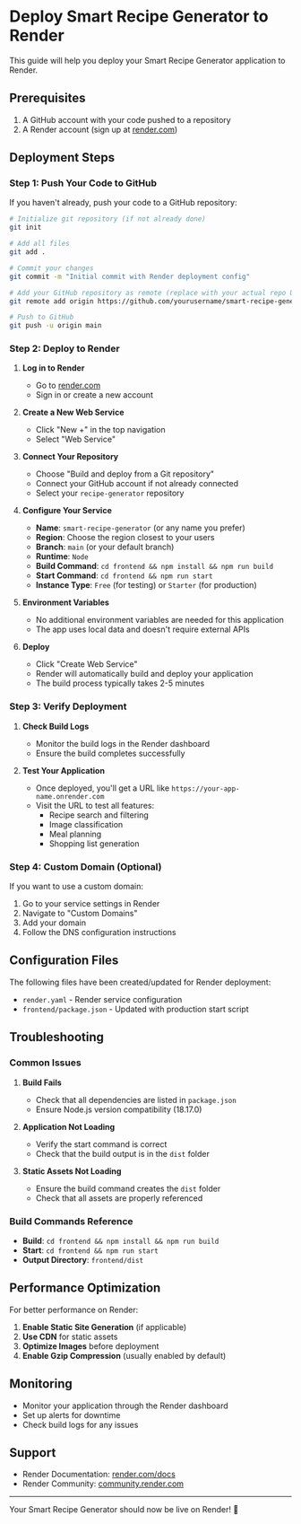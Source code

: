 # Deploy Smart Recipe Generator to Render

This guide will help you deploy your Smart Recipe Generator application to Render.

## Prerequisites

1. A GitHub account with your code pushed to a repository
2. A Render account (sign up at [render.com](https://render.com))

## Deployment Steps

### Step 1: Push Your Code to GitHub

If you haven't already, push your code to a GitHub repository:

```bash
# Initialize git repository (if not already done)
git init

# Add all files
git add .

# Commit your changes
git commit -m "Initial commit with Render deployment config"

# Add your GitHub repository as remote (replace with your actual repo URL)
git remote add origin https://github.com/yourusername/smart-recipe-generator.git

# Push to GitHub
git push -u origin main
```

### Step 2: Deploy to Render

1. **Log in to Render**
   - Go to [render.com](https://render.com)
   - Sign in or create a new account

2. **Create a New Web Service**
   - Click "New +" in the top navigation
   - Select "Web Service"

3. **Connect Your Repository**
   - Choose "Build and deploy from a Git repository"
   - Connect your GitHub account if not already connected
   - Select your `recipe-generator` repository

4. **Configure Your Service**
   - **Name**: `smart-recipe-generator` (or any name you prefer)
   - **Region**: Choose the region closest to your users
   - **Branch**: `main` (or your default branch)
   - **Runtime**: `Node`
   - **Build Command**: `cd frontend && npm install && npm run build`
   - **Start Command**: `cd frontend && npm run start`
   - **Instance Type**: `Free` (for testing) or `Starter` (for production)

5. **Environment Variables**
   - No additional environment variables are needed for this application
   - The app uses local data and doesn't require external APIs

6. **Deploy**
   - Click "Create Web Service"
   - Render will automatically build and deploy your application
   - The build process typically takes 2-5 minutes

### Step 3: Verify Deployment

1. **Check Build Logs**
   - Monitor the build logs in the Render dashboard
   - Ensure the build completes successfully

2. **Test Your Application**
   - Once deployed, you'll get a URL like `https://your-app-name.onrender.com`
   - Visit the URL to test all features:
     - Recipe search and filtering
     - Image classification
     - Meal planning
     - Shopping list generation

### Step 4: Custom Domain (Optional)

If you want to use a custom domain:

1. Go to your service settings in Render
2. Navigate to "Custom Domains"
3. Add your domain
4. Follow the DNS configuration instructions

## Configuration Files

The following files have been created/updated for Render deployment:

- `render.yaml` - Render service configuration
- `frontend/package.json` - Updated with production start script

## Troubleshooting

### Common Issues

1. **Build Fails**
   - Check that all dependencies are listed in `package.json`
   - Ensure Node.js version compatibility (18.17.0)

2. **Application Not Loading**
   - Verify the start command is correct
   - Check that the build output is in the `dist` folder

3. **Static Assets Not Loading**
   - Ensure the build command creates the `dist` folder
   - Check that all assets are properly referenced

### Build Commands Reference

- **Build**: `cd frontend && npm install && npm run build`
- **Start**: `cd frontend && npm run start`
- **Output Directory**: `frontend/dist`

## Performance Optimization

For better performance on Render:

1. **Enable Static Site Generation** (if applicable)
2. **Use CDN** for static assets
3. **Optimize Images** before deployment
4. **Enable Gzip Compression** (usually enabled by default)

## Monitoring

- Monitor your application through the Render dashboard
- Set up alerts for downtime
- Check build logs for any issues

## Support

- Render Documentation: [render.com/docs](https://render.com/docs)
- Render Community: [community.render.com](https://community.render.com)

---

Your Smart Recipe Generator should now be live on Render! 🚀
